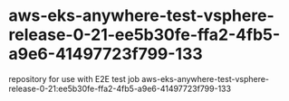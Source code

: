 # aws-eks-anywhere-test-vsphere-release-0-21-ee5b30fe-ffa2-4fb5-a9e6-41497723f799-133
repository for use with E2E test job aws-eks-anywhere-test-vsphere-release-0-21:ee5b30fe-ffa2-4fb5-a9e6-41497723f799-133
